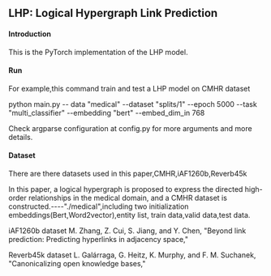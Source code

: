 ## LHP: Logical Hypergraph Link Prediction  

#### Introduction

 This is the PyTorch implementation of the LHP model.

#### Run

For example,this command train and test a LHP model on CMHR dataset

python main.py -- data "medical" --dataset "splits/1" --epoch 5000 --task "multi_classifier" --embedding "bert" --embed_dim_in 768

 Check argparse configuration at config.py for more arguments and more details. 

#### Dataset

There are there datasets used in this paper,CMHR,iAF1260b,Reverb45k

In this paper, a logical hypergraph is proposed to express the directed high-order relationships in the medical domain, and a CMHR dataset is constructed.----"./medical",including two initialization embeddings(Bert,Word2vector),entity list, train data,valid data,test data.

iAF1260b  dataset          M. Zhang, Z. Cui, S. Jiang, and Y. Chen, "Beyond link prediction: Predicting hyperlinks in adjacency space," 

Reverb45k  dataset          L. Galárraga, G. Heitz, K. Murphy, and F. M. Suchanek, "Canonicalizing open knowledge bases," 



